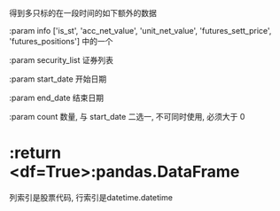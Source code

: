得到多只标的在一段时间的如下额外的数据

:param info ['is_st', 'acc_net_value', 'unit_net_value', 'futures_sett_price', 'futures_positions'] 中的一个

:param security_list 证券列表

:param start_date 开始日期

:param end_date 结束日期

:param count 数量, 与 start_date 二选一, 不可同时使用, 必须大于 0

# :return <df=True>:pandas.DataFrame

列索引是股票代码, 行索引是datetime.datetime